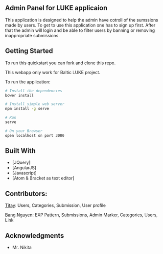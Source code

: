 ## Admin Panel for LUKE applicaion 
This application is designed to help the admin have cotroll of the sumssions made by users. To get to use this application one has to sign up first. After that the admin will login and be able to filter users by banning or removing inappropriate submissions. 

## Getting Started

To run this quickstart you can fork and clone this repo.

This webapp only work for Baltic LUKE project.

To run the application:

```bash
# Install the dependencies
bower install

# Install simple web server
npm install -g serve

# Run
serve

# On your Browser
open localhost on port 3000
```

## Built With

* [JQuery]
* [AngularJS]
* [Javascript]
* [Atom & Bracket as text editor]


## Contributors:
[Titay](https://github.com/titay2): Users, Categories, Submission, User profile

[Bang Nguyen](https://github.com/BangNguyen1992): EXP Pattern, Submissions, Admin Marker, Categories, Users, Link

## Acknowledgments

* Mr. Nikita 



